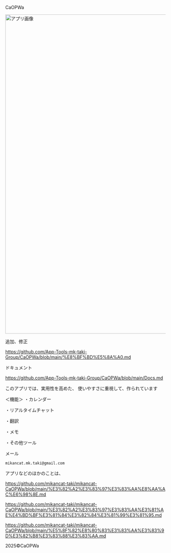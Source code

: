 CaOPWa

<img width="3000" height="1000" alt="アプリ画像" src="https://github.com/user-attachments/assets/6833f46b-a5d4-4313-b1bd-750b7e0224bc" />

追加、修正

https://github.com/App-Tools-mk-taki-Group/CaOPWa/blob/main/%E8%BF%BD%E5%8A%A0.md

ドキュメント

https://github.com/App-Tools-mk-taki-Group/CaOPWa/blob/main/Docs.md

このアプリでは、実用性を高めた、
使いやすさに重視して、作られています

＜機能＞
・カレンダー

・リアルタイムチャット

・翻訳

・メモ

・その他ツール

メール
```
mikancat.mk.taki@gmail.com
```

アプリなどのほかのことは、

https://github.com/mikancat-taki/mikancat-CaOPWa/blob/main/%E3%82%A2%E3%83%97%E3%83%AA%E8%AA%AC%E6%98%8E.md

https://github.com/mikancat-taki/mikancat-CaOPWa/blob/main/%E3%82%A2%E3%83%97%E3%83%AA%E3%81%AE%E4%BD%BF%E3%81%84%E3%82%84%E3%81%99%E3%81%95.md

https://github.com/mikancat-taki/mikancat-CaOPWa/blob/main/%E5%8F%82%E8%80%83%E3%83%AA%E3%83%9D%E3%82%B8%E3%83%88%E3%83%AA.md

2025©CaOPWa
